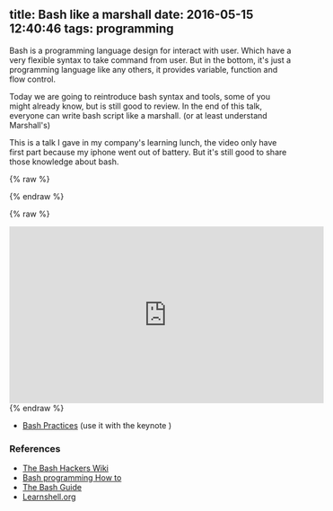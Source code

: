 title: Bash like a marshall
date: 2016-05-15 12:40:46
tags: programming
---

Bash is a programming language design for interact with user. Which have a very flexible syntax to take command from user.
But in the bottom, it's just a programming language like any others, it provides variable, function and flow control.

<!-- more -->

Today we are going to reintroduce bash syntax and tools,
some of you might already know, but is still good to review.
In the end of this talk, everyone can write bash script like a marshall.
(or at least understand Marshall's)

This is a talk I gave in my company's learning lunch, the video only have first part because my iphone went out of battery.
But it's still good to share those knowledge about bash.

{% raw %}
<script async class="speakerdeck-embed" data-id="8d8bf0a442cc46ad93994764a7b7cab2" data-ratio="1.33333333333333" src="//speakerdeck.com/assets/embed.js"></script>
{% endraw %}

{% raw %}
<iframe width="560" height="315" src="https://www.youtube.com/embed/7Lu1I4iY4CM" frameborder="0" allowfullscreen></iframe>
{% endraw %}

+ [Bash Practices](https://github.com/Rafe/bash-practices) (use it with the keynote )

### References

+ [The Bash Hackers Wiki](http://wiki.bash-hackers.org/)
+ [Bash programming How to](http://tldp.org/HOWTO/Bash-Prog-Intro-HOWTO.html)
+ [The Bash Guide](http://guide.bash.academy/)
+ [Learnshell.org](http://www.learnshell.org/)
